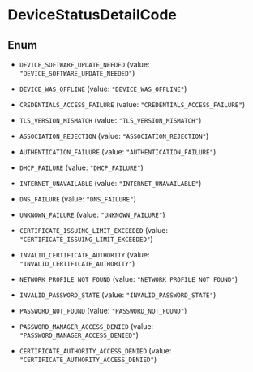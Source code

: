 

# DeviceStatusDetailCode

## Enum


* `DEVICE_SOFTWARE_UPDATE_NEEDED` (value: `"DEVICE_SOFTWARE_UPDATE_NEEDED"`)

* `DEVICE_WAS_OFFLINE` (value: `"DEVICE_WAS_OFFLINE"`)

* `CREDENTIALS_ACCESS_FAILURE` (value: `"CREDENTIALS_ACCESS_FAILURE"`)

* `TLS_VERSION_MISMATCH` (value: `"TLS_VERSION_MISMATCH"`)

* `ASSOCIATION_REJECTION` (value: `"ASSOCIATION_REJECTION"`)

* `AUTHENTICATION_FAILURE` (value: `"AUTHENTICATION_FAILURE"`)

* `DHCP_FAILURE` (value: `"DHCP_FAILURE"`)

* `INTERNET_UNAVAILABLE` (value: `"INTERNET_UNAVAILABLE"`)

* `DNS_FAILURE` (value: `"DNS_FAILURE"`)

* `UNKNOWN_FAILURE` (value: `"UNKNOWN_FAILURE"`)

* `CERTIFICATE_ISSUING_LIMIT_EXCEEDED` (value: `"CERTIFICATE_ISSUING_LIMIT_EXCEEDED"`)

* `INVALID_CERTIFICATE_AUTHORITY` (value: `"INVALID_CERTIFICATE_AUTHORITY"`)

* `NETWORK_PROFILE_NOT_FOUND` (value: `"NETWORK_PROFILE_NOT_FOUND"`)

* `INVALID_PASSWORD_STATE` (value: `"INVALID_PASSWORD_STATE"`)

* `PASSWORD_NOT_FOUND` (value: `"PASSWORD_NOT_FOUND"`)

* `PASSWORD_MANAGER_ACCESS_DENIED` (value: `"PASSWORD_MANAGER_ACCESS_DENIED"`)

* `CERTIFICATE_AUTHORITY_ACCESS_DENIED` (value: `"CERTIFICATE_AUTHORITY_ACCESS_DENIED"`)



